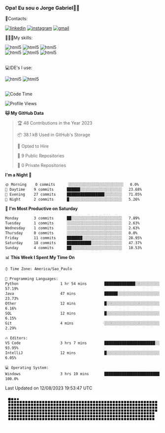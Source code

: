 
### Opa! Eu sou o Jorge Gabriel🤚🏾
📱Contacts: 

[![linkedin](https://img.shields.io/badge/LinkedIn-0077B5?style=for-the-badge&logo=linkedin&logoColor=white)](https://www.linkedin.com/in/jorge-g-717603souzag)
[![instagram](https://img.shields.io/badge/Instagram-E4405F?style=for-the-badge&logo=instagram&logoColor=white)](https://www.instagram.com/jorge__gabriel_/)
[![gmail](https://img.shields.io/badge/Gmail-D14836?style=for-the-badge&logo=gmail&logoColor=white)](https://mail.google.com/mail/u/0/?fs=1&tf=cm&source=mailto&to=gabrielgomes2003@gmail.com)

🧑🏾‍💻My skills:
<div <style>
    <img aling="center" alt="html5" src="https://img.shields.io/badge/python-3670A0?style=for-the-badge&logo=python&logoColor=ffdd54"/> 
    <img aling="center" alt="html5" src="https://img.shields.io/badge/github-%23121011.svg?style=for-the-badge&logo=github&logoColor=white"/>
    <img aling="center" alt="html5" src="https://img.shields.io/badge/Figma-F24E1E?style=for-the-badge&logo=figma&logoColor=white"/><br>
    <img aling="center" alt="html5" src="https://img.shields.io/badge/Microsoft_Office-D83B01?style=for-the-badge&logo=microsoft-office&logoColor=white"/> 
    <img aling="center" alt="html5" src="https://img.shields.io/badge/Adobe%20Illustrator-FF9A00?style=for-the-badge&logo=adobe%20illustrator&logoColor=white"/> 
    <img aling="center" alt="html5" src="https://img.shields.io/badge/Adobe%20Photoshop-31A8FF?style=for-the-badge&logo=Adobe%20Photoshop&logoColor=black"/> 
</div><br>

💻IDE's I use:
<div <style>
     <img aling="center" alt="html5" src="https://img.shields.io/badge/PyCharm-000000.svg?&style=for-the-badge&logo=PyCharm&logoColor=white"/>  
     <img aling="center" alt="html5" src="https://img.shields.io/badge/Visual_Studio_Code-0078D4?style=for-the-badge&logo=visual%20studio%20code&logoColor=white"/> 
</div><br>

<!--START_SECTION:waka-->
![Code Time](http://img.shields.io/badge/Code%20Time-82%20hrs-blue)

![Profile Views](http://img.shields.io/badge/Profile%20Views-25-blue)

**🐱 My GitHub Data** 

> 🏆 48 Contributions in the Year 2023
 > 
> 📦 38.1 kB Used in GitHub's Storage 
 > 
> 💼 Opted to Hire
 > 
> 📜 9 Public Repositories 
 > 
> 🔑 0 Private Repositories  
 > 
**I'm a Night 🦉** 

```text
🌞 Morning    0 commits      ░░░░░░░░░░░░░░░░░░░░░░░░░   0.0% 
🌇 Daytime    9 commits      ██████░░░░░░░░░░░░░░░░░░░   23.68% 
🌃 Evening    27 commits     █████████████████░░░░░░░░   71.05% 
🌙 Night      2 commits      █░░░░░░░░░░░░░░░░░░░░░░░░   5.26%

```
📅 **I'm Most Productive on Saturday** 

```text
Monday       3 commits      ██░░░░░░░░░░░░░░░░░░░░░░░   7.89% 
Tuesday      1 commits      ░░░░░░░░░░░░░░░░░░░░░░░░░   2.63% 
Wednesday    1 commits      ░░░░░░░░░░░░░░░░░░░░░░░░░   2.63% 
Thursday     0 commits      ░░░░░░░░░░░░░░░░░░░░░░░░░   0.0% 
Friday       11 commits     ███████░░░░░░░░░░░░░░░░░░   28.95% 
Saturday     18 commits     ███████████░░░░░░░░░░░░░░   47.37% 
Sunday       4 commits      ██░░░░░░░░░░░░░░░░░░░░░░░   10.53%

```


📊 **This Week I Spent My Time On** 

```text
⌚︎ Time Zone: America/Sao_Paulo

💬 Programming Languages: 
Python                   1 hr 54 mins        ██████████████░░░░░░░░░░░   57.19% 
Java                     47 mins             ██████░░░░░░░░░░░░░░░░░░░   23.73% 
Other                    12 mins             █░░░░░░░░░░░░░░░░░░░░░░░░   6.16% 
SQL                      12 mins             █░░░░░░░░░░░░░░░░░░░░░░░░   6.15% 
Git                      4 mins              ░░░░░░░░░░░░░░░░░░░░░░░░░   2.29%

🔥 Editors: 
VS Code                  3 hrs 7 mins        ███████████████████████░░   93.95% 
IntelliJ                 12 mins             █░░░░░░░░░░░░░░░░░░░░░░░░   6.05%

💻 Operating System: 
Windows                  3 hrs 19 mins       █████████████████████████   100.0%

```


 Last Updated on 12/08/2023 19:53:47 UTC
<!--END_SECTION:waka-->





<img alt="github-snake" src="https://github.com/J0rgeGabriel/J0rgeGabriel/blob/output/github-contribution-grid-snake-dark.svg" />
